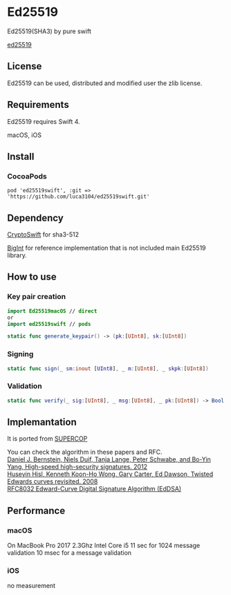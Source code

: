 # Ed25519
Ed25519(SHA3) by pure swift

[ed25519](https://ed25519.cr.yp.to)

## License
Ed25519 can be used, distributed and modified user the zlib license.

## Requirements
Ed25519 requires Swift 4.

macOS, iOS

## Install

### CocoaPods

```
pod 'ed25519swift', :git => 'https://github.com/luca3104/ed25519swift.git'
```
## Dependency

[CryptoSwift](https://github.com/krzyzanowskim/CryptoSwift) for sha3-512

[BigInt](https://github.com/attaswift/BigInt) for reference implementation that is not included main Ed25519 library.

## How to use

### Key pair creation

``` swift
import Ed25519macOS // direct
or
import ed25519swift // pods

static func generate_keypair() -> (pk:[UInt8], sk:[UInt8])
```

### Signing
``` swift
static func sign(_ sm:inout [UInt8], _ m:[UInt8], _ skpk:[UInt8])
```

### Validation
``` swift
static func verify(_ sig:[UInt8], _ msg:[UInt8], _ pk:[UInt8]) -> Bool
```

## Implemantation

It is ported from [SUPERCOP](https://bench.cr.yp.to/supercop.html)  

You can check the algorithm in these papers and RFC.  
[Daniel J. Bernstein, Niels Duif, Tanja Lange, Peter Schwabe, and Bo-Yin Yang, High-speed high-security signatures. 2012](https://ed25519.cr.yp.to/ed25519-20110926.pdf)  
[Huseyin Hisl, Kenneth Koon-Ho Wong, Gary Carter, Ed Dawson, Twisted Edwards curves revisited. 2008](http://eprint.iacr.org/2008/522)  
[RFC8032 Edward-Curve Digital Signature Algorithm (EdDSA)](https://tools.ietf.org/html/rfc8032)  

## Performance

### macOS
  On MacBook Pro 2017 2.3Ghz Intel Core i5
  11 sec for 1024 message validation
  10 msec for a message validation  
### iOS
  no measurement
